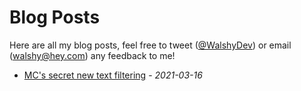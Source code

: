 # Blog Posts

Here are all my blog posts, feel free to tweet ([@WalshyDev](https://twitter.com/WalshyDev)) or email (walshy@hey.com) any feedback to me!

* [MC's secret new text filtering](/blog/21_03_16-mc-new-text-filtering) - *2021-03-16*